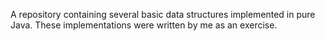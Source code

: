 A repository containing several basic data structures implemented
in pure Java. These implementations were written by me as an exercise.
